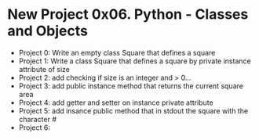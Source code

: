 # New Project 0x06. Python - Classes and Objects
* Project 0: Write an empty class Square that defines a square
* Project 1: Write a class Square that defines a square by private instance attribute of size
* Project 2: add checking if size is an integer and > 0...
* Project 3: add public instance method that returns the current square area
* Project 4: add getter and setter on instance private attribute
* Project 5: add insance public method that in stdout the square with the character #
* Project 6: 
